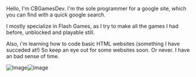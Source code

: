 Hello, I'm CBGamesDev. I'm the sole programmer for a google site, which you can find with a quick google search. 

I mostly specialize in Flash Games, as I try to make all the games I had before, unblocked and playable still. 

Also, i'm learning how to code basic HTML websites (something I have succeded at!) So keep an eye out for some websites soon. Or never. I have an bad sense of time. 

<img src="https://pbs.twimg.com/media/Bun9MwsCIAALrRg?format=jpg&amp;name=small" alt="Image"/>![image](https://user-images.githubusercontent.com/64821800/117992945-4a741380-b30d-11eb-909f-78145bb342ea.png)

